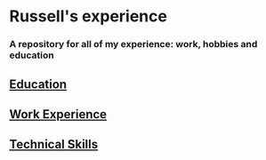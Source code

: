 # Russell's experience

### A repository for all of my experience: work, hobbies and education

## [Education](education.md)
## [Work Experience](jobs.md)
## [Technical Skills](technical.md)


